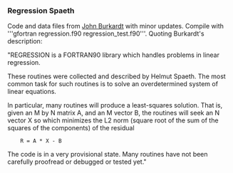 ### Regression Spaeth

Code and data files from [John Burkardt](https://people.math.sc.edu/Burkardt/f_src/regression/regression.html) with minor updates. Compile with '''gfortran regression.f90 regression_test.f90'''. Quoting Burkardt's description:

"REGRESSION is a FORTRAN90 library which handles problems in linear regression.

These routines were collected and described by Helmut Spaeth. The most common task for such routines is to solve an overdetermined system of linear equations.

In particular, many routines will produce a least-squares solution. That is, given an M by N matrix A, and an M vector B, the routines will seek an N vector X so which minimizes the L2 norm (square root of the sum of the squares of the components) of the residual


        R = A * X - B
      
The code is in a very provisional state. Many routines have not been carefully proofread or debugged or tested yet."
